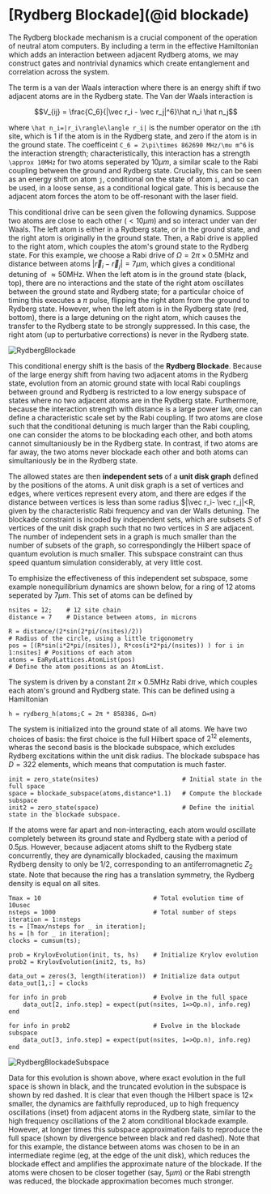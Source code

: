# [Rydberg Blockade](@id blockade)

The Rydberg blockade mechanism is a crucial component of the operation of neutral atom computers. By including a term in the effective Hamiltonian which adds an interaction between adjacent Rydberg atoms, we may construct gates and nontrivial dynamics which create entanglement and correlation across the system.

The term is a van der Waals interaction where there is an energy shift if two adjacent atoms are in the Rydberg state. The Van der Waals interaction is

```math
V_{ij} = \frac{C_6}{|\vec r_i - \vec r_j|^6}\hat n_i \hat n_j
```

where ``\hat n_i=|r_i\rangle\langle r_i|`` is the number operator on the ``i``th site, which is 1 if the atom is in the Rydberg state, and zero if the atom is in the ground state. The coefficeint ``C_6 = 2\pi\times 862690 MHz/\mu m^6`` is the interaction strength; characteristically, this interaction has a strength ``\approx 10MHz`` for two atoms seperated by $10\mu m$, a similar scale to the Rabi coupling between the ground and Rydberg state. Crucially, this can be seen as an energy shift on atom ``j``, conditional on the state of atom ``i``, and so can be used, in a loose sense, as a conditional logical gate. This is because the adjacent atom forces the atom to be off-resonant with the laser field.

This conditional drive can be seen given the following dynamics. Suppose two atoms are close to each other ($< 10 \mu m$) and so interact under van der Waals. The left atom is either in a Rydberg state, or in the ground state, and the right atom is originally in the ground state. Then, a Rabi drive is applied to the right atom, which couples the atom's ground state to the Rydberg state. For this example, we choose a Rabi drive of $\Omega=2\pi\times 0.5$MHz and distance between atoms $|\vec r_i- \vec r_j| = 7\mu m$, which gives a conditional detuning of $\approx 50$MHz. When the left atom is in the ground state (black, top), there are no interactions and the state of the right atom oscillates between the ground state and Rydberg state; for a particular choice of timing this executes a $\pi$ pulse, flipping the right atom from the ground to Rydberg state. However, when the left atom is in the Rydberg state (red, bottom), there is a large detuning on the right atom, which causes the transfer to the Rydberg state to be strongly suppressed. In this case, the right atom (up to perturbative corrections) is never in the Rydberg state.

![RydbergBlockade](https://user-images.githubusercontent.com/20091330/157902323-44caafc9-2e5a-4f0f-8dc5-8b5e814bf9b0.png)

This conditional energy shift is the basis of the **Rydberg Blockade**. Because of the large energy shift from having two adjacent atoms in the Rydberg state, evolution from an atomic ground state with local Rabi couplings between ground and Rydberg is restricted to a low energy subspace of states where no two adjacent atoms are in the Rydberg state. Furthermore, because the interaction strength with distance is a large power law, one can define a characteristic scale set by the Rabi coupling. If two atoms are close such that the conditional detuning is much larger than the Rabi coupling, one can consider the atoms to be blockading each other, and both atoms cannot simultaniously be in the Rydberg state. In contrast, if two atoms are far away, the two atoms never blockade each other and both atoms can simultaniously be in the Rydberg state.

The allowed states are then **independent sets** of a **unit disk graph** defined by the positions of the atoms. A unit disk graph is a set of vertices and edges, where vertices represent every atom, and there are edges if the distance between vertices is less than some radius $|\vec r_i- \vec r_j|<R, given by the characteristic Rabi frequency and van der Walls detuning. The blockade constraint is incoded by independent sets, which are subsets  $S$ of vertices of the unit disk graph such that no two vertices in $S$ are adjacent. The number of independent sets in a graph is much smaller than the number of subsets of the graph, so correspondingly the Hilbert space of quantum evolution is much smaller. This subspace constraint can thus speed quantum simulation considerably, at very little cost.



To emphisize the effectiveness of this independent set subspace, some example nonequilibrium dynamics are shown below, for a ring of 12 atoms seperated by $7\mu m$. This set of atoms can be defined by

```@example quick-start
nsites = 12;    # 12 site chain
distance = 7    # Distance between atoms, in microns

R = distance/(2*sin(2*pi/(nsites)/2))                                       # Radius of the circle, using a little trigonometry
pos = [(R*sin(i*2*pi/(nsites)), R*cos(i*2*pi/(nsites)) ) for i in 1:nsites] # Positions of each atom
atoms = EaRydLattices.AtomList(pos)                                         # Define the atom positions as an AtomList.
```

The system is driven by a constant $2\pi \times 0.5$MHz Rabi drive, which couples each atom's ground and Rydberg state. This can be defined using a Hamiltonian

```@example quick-start
h = rydberg_h(atoms;C = 2π * 858386, Ω=π)
```


The system is initialized into the ground state of all atoms. We have two choices of basis: the first choice is the full Hilbert space of $2^12$ elements, wheras the second basis is the blockade subspace, which excludes Rydberg excitations within the unit disk radius. The blockade subspace has $D=322$ elements, which means that computation is much faster.

```@example quick-start
init = zero_state(nsites)                       # Initial state in the full space
space = blockade_subspace(atoms,distance*1.1)   # Compute the blockade subspace
init2 = zero_state(space)                       # Define the initial state in the blockade subspace.
```

If the atoms were far apart and non-interacting, each atom would oscillate completely between its ground state and Rydberg state with a period of $0.5 \mu$s. However, because adjacent atoms shift to the Rydberg state concurrently, they are dynamically blockaded, causing the maximum Rydberg density to only be 1/2, corresponding to an antiferromagnetic $Z_2$ state. Note that because the ring has a translation symmetry, the Rydberg density is equal on all sites.

```@example quick-start
Tmax = 10                               # Total evolution time of 10usec
nsteps = 1000                           # Total number of steps
iteration = 1:nsteps
ts = [Tmax/nsteps for _ in iteration];
hs = [h for _ in iteration];
clocks = cumsum(ts);

prob = KrylovEvolution(init, ts, hs)    # Initialize Krylov evolution
prob2 = KrylovEvolution(init2, ts, hs)

data_out = zeros(3, length(iteration))  # Initialize data output
data_out[1,:] = clocks

for info in prob                        # Evolve in the full space
    data_out[2, info.step] = expect(put(nsites, 1=>Op.n), info.reg)
end

for info in prob2                       # Evolve in the blockade subspace
    data_out[3, info.step] = expect(put(nsites, 1=>Op.n), info.reg)
end
```

![RydbergBlockadeSubspace](https://user-images.githubusercontent.com/20091330/157916384-c2571b44-0ba6-4280-83e9-d26cea1a2f9a.png)

Data for this evolution is shown above, where exact evolution in the full space is shown in black, and the truncated evolution in the subspace is shown by red dashed. It is clear that even though the Hilbert space is $12\times$ smaller, the dynamics are faithfully reproduced, up to high frequency oscillations (inset) from adjacent atoms in the Rydberg state, similar to the high frequency oscillations of the 2 atom conditional blockade example. However, at longer times this subspace approximation fails to reproduce the full space (shown by divergence between black and red dashed). Note that for this example, the distance between atoms was chosen to be in an intermediate regime (eg, at the edge of the unit disk), which reduces the blockade effect and amplifies the approximate nature of the blockade. If the atoms were chosen to be closer together (say, $5\mu m$) or the Rabi strength was reduced, the blockade approximation becomes much stronger.

